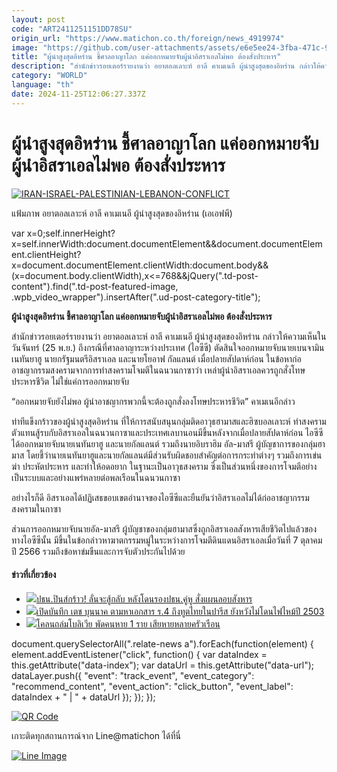 ```yaml
---
layout: post
code: "ART2411251151DD78SU"
origin_url: "https://www.matichon.co.th/foreign/news_4919974"
image: "https://github.com/user-attachments/assets/e6e5ee24-3fba-471c-9a00-6d03632a7bb3"
title: "ผู้นำสูงสุดอิหร่าน ชี้ศาลอาญาโลก แค่ออกหมายจับผู้นำอิสราเอลไม่พอ ต้องสั่งประหาร"
description: "สำนักข่าวรอยเตอร์รายงานว่า อยาตอลเลาะห์ อาลี คาเมเนอี ผู้นำสูงสุดของอิหร่าน กล่าวให้ความเห็นในวันจันทร์(25 พ.ย.) ถึงกรณีที่ศาลอาญาระหว่างประเทศ(ไอซีซี) ตัดสินใจออกหมายจับนายเบนจามิน เนทันยาฮู นายกรัฐมนตรีอิสราเอล และนายโยอาฟ กัลแลนต์ เมื่อปลายสัปดาห์ก่อน ในข้อหาก่ออาชญากรรมสงครามจากการทำสงครามโจมตีในฉนวนกาซาว่า เหล่าผู้นำอิสราเอลควรถูกสั่งโทษประหารชีวิต ไม่ใช่แค่การออกหมายจับ"
category: "WORLD"
language: "th"
date: 2024-11-25T12:06:27.337Z
---
```


# ผู้นำสูงสุดอิหร่าน ชี้ศาลอาญาโลก แค่ออกหมายจับผู้นำอิสราเอลไม่พอ ต้องสั่งประหาร

[![](https://www.matichon.co.th/wp-content/uploads/2024/11/AFP__20241102__36LD2H6__v3__HighRes__IranIsraelPalestinianLebanonConflict-1.jpg "IRAN-ISRAEL-PALESTINIAN-LEBANON-CONFLICT")](https://www.matichon.co.th/wp-content/uploads/2024/11/AFP__20241102__36LD2H6__v3__HighRes__IranIsraelPalestinianLebanonConflict-1.jpg)

แฟ้มภาพ อยาตอลเลาะห์ อาลี คาเมเนอี ผู้นำสูงสุดของอิหร่าน (เอเอฟพี)

var x=0;self.innerHeight?x=self.innerWidth:document.documentElement&&document.documentElement.clientHeight?x=document.documentElement.clientWidth:document.body&&(x=document.body.clientWidth),x<=768&&jQuery(".td-post-content").find(".td-post-featured-image, .wpb\_video\_wrapper").insertAfter(".ud-post-category-title");

**ผู้นำสูงสุดอิหร่าน ชี้ศาลอาญาโลก แค่ออกหมายจับผู้นำอิสราเอลไม่พอ ต้องสั่งประหาร**

สำนักข่าวรอยเตอร์รายงานว่า อยาตอลเลาะห์ อาลี คาเมเนอี ผู้นำสูงสุดของอิหร่าน กล่าวให้ความเห็นในวันจันทร์ (25 พ.ย.) ถึงกรณีที่ศาลอาญาระหว่างประเทศ (ไอซีซี) ตัดสินใจออกหมายจับนายเบนจามิน เนทันยาฮู นายกรัฐมนตรีอิสราเอล และนายโยอาฟ กัลแลนต์ เมื่อปลายสัปดาห์ก่อน ในข้อหาก่ออาชญากรรมสงครามจากการทำสงครามโจมตีในฉนวนกาซาว่า เหล่าผู้นำอิสราเอลควรถูกสั่งโทษประหารชีวิต ไม่ใช่แค่การออกหมายจับ

“ออกหมายจับยังไม่พอ ผู้นำอาชญากรพวกนี้จะต้องถูกสั่งลงโทษประหารชีวิต” คาเมเนอีกล่าว

ท่าทีแข็งกร้าวของผู้นำสูงสุดอิหร่าน ที่ให้การสนับสนุนกลุ่มติดอาวุธฮามาสและฮิซบอลเลาะห์ ทำสงครามตัวแทนสู้รบกับอิสราเอลในฉนวนกาซาและประเทศเลบานอนมีขึ้นหลังจากเมื่อปลายสัปดาห์ก่อน ไอซีซีได้ออกหมายจับนายเนทันยาฮู และนายกัลแลนต์ รวมถึงนายอิบราฮิม อัล-มาสรี ผู้บัญชาการของกลุ่มฮามาส โดยชี้ว่านายเนทันยาฮูและนายกัลแลนต์มีส่วนรับผิดชอบสำคัญต่อการกระทำต่างๆ รวมถึงการเข่นฆ่า ประหัตประหาร และทำให้อดอยาก ในฐานะเป็นอาวุธสงคราม ซึ่งเป็นส่วนหนึ่งของการโจมตีอย่างเป็นระบบและอย่างแพร่หลายต่อพลเรือนในฉนวนกาซา

อย่างไรก็ดี อิสราเอลได้ปฏิเสธขอบเขตอำนาจของไอซีซีและยืนยันว่าอิสราเอลไม่ได้ก่ออาชญากรรมสงครามในกาซา

ส่วนการออกหมายจับนายอัล-มาสรี ผู้บัญชาของกลุ่มฮามาสซึ่งถูกอิสราเอลสังหารเสียชีวิตไปแล้วของทางไอซีซีนั้น มีขึ้นในข้อกล่าวหาฆาตกรรมหมู่ในระหว่างการโจมตีดินแดนอิสราเอลเมื่อวันที่ 7 ตุลาคม ปี 2566 รวมถึงข้อหาข่มขืนและการจับตัวประกันไปด้วย

#### ข่าวที่เกี่ยวข้อง

*   [![](https://www.matichon.co.th/wp-content/uploads/2024/11/AFP__20241125__36N37N8__v1__HighRes__FilesPhilippinesPoliticsMarcosDuterte.jpg)ปธน.ปินส์กร้าว! ลั่นจะสู้กลับ หลังโดนรองปธน.คู่หู สั่งแผนลอบสังหาร](https://www.matichon.co.th/foreign/news_4919756)
*   [![](https://www.matichon.co.th/wp-content/uploads/2024/11/เอกสาร-ร.4-728_0.jpg)เปิดบันทึก เตช บุนนาค ตามหาเอกสาร ร.4 ถึงทูตไทยในปารีส ยังหวังไม่โดนไฟไหม้ปี 2503](https://www.matichon.co.th/foreign/news_4918960)
*   [![](https://www.matichon.co.th/wp-content/uploads/2024/11/728-324.jpg)โคลนถล่มโบลิเวีย พัดคนหาย 1 ราย เสียหายหลายครัวเรือน](https://www.matichon.co.th/foreign/news_4919551)

document.querySelectorAll(".relate-news a").forEach(function(element) { element.addEventListener("click", function() { var dataIndex = this.getAttribute("data-index"); var dataUrl = this.getAttribute("data-url"); dataLayer.push({ "event": "track\_event", "event\_category": "recommend\_content", "event\_action": "click\_button", "event\_label": dataIndex + " | " + dataUrl }); }); });

[![QR Code](https://www.matichon.co.th/wp-content/uploads/2023/07/wob1371z.jpg)](https://lin.ee/ht0nDxX)

เกาะติดทุกสถานการณ์จาก Line@matichon ได้ที่นี่

[![Line Image](https://www.matichon.co.th/wp-content/uploads/2023/07/th.png)](https://lin.ee/ht0nDxX)